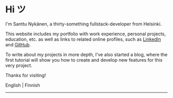 <v-img src="index.png" alt="A photo of me"></v-img>

# Hi ツ

I'm Santtu Nykänen, a thirty-something fullstack-developer from Helsinki.

This website includes my <nuxt-link to="/portfolio">portfolio</nuxt-link> with work experience, personal projects,
education, etc. as well as links to 
related online profiles, such as <a href='https://www.linkedin.com/in/santtu-nykanen/'>LinkedIn</a> and 
<a href='https://github.com/cyanidesayonara'>GitHub</a>. 

To write about my projects in more depth, I've also started a <nuxt-link to="/blog">blog</nuxt-link>, where the first 
tutorial will show you how to create and develop new features for this very project.

Thanks for visiting!

<p>
  <nuxt-link to="/portfolio" exact>
    English
  </nuxt-link>
  <span class="pipe"> | </span>
  <nuxt-link to="/portfolio/fi">
    Finnish
  </nuxt-link>
</p>

***
